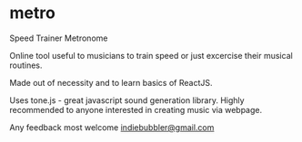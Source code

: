 # metro
Speed Trainer Metronome

Online tool useful to musicians to train speed or just excercise their musical routines. 

Made out of necessity and to learn basics of ReactJS.

Uses tone.js - great javascript sound generation library. Highly recommended to anyone interested in creating music via webpage.

Any feedback most welcome indiebubbler@gmail.com

